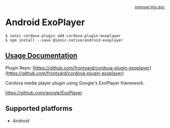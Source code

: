 <a style="float:right;font-size:12px;" href="http://github.com/ionic-team/ionic-native/edit/master/src/@ionic-native/plugins/android-exoplayer/index.ts#L149">
  Improve this doc
</a>

# Android ExoPlayer

```
$ ionic cordova plugin add cordova-plugin-exoplayer
$ npm install --save @ionic-native/android-exoplayer
```

## [Usage Documentation](https://ionicframework.com/docs/native/android-exoplayer/)

Plugin Repo: [https://github.com/frontyard/cordova-plugin-exoplayer](https://github.com/frontyard/cordova-plugin-exoplayer)

Cordova media player plugin using Google's ExoPlayer framework.

https://github.com/google/ExoPlayer

## Supported platforms
- Android



